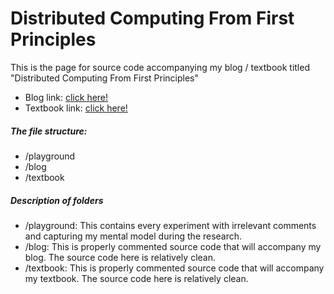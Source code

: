 # Distributed Computing From First Principles
This is the page for source code accompanying my blog / textbook titled "Distributed Computing From First Principles"

+ Blog link: [click here!](https://kenluck2001.github.io/blog_post/distributed_computing_from_first_principles.html)
+ Textbook link: [click here!](https://kenluck2001.github.io/static/publications/books/distcomputingbook.pdf)

##### The file structure:
+ /playground
+ /blog
+ /textbook

##### Description of folders
+ /playground: This contains every experiment with irrelevant comments and capturing my mental model during the research.
+ /blog: This is properly commented source code that will accompany my blog. The source code here is relatively clean.
+ /textbook: This is properly commented source code that will accompany my textbook. The source code here is relatively clean.
